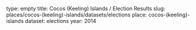 type: empty
title: Cocos (Keeling) Islands / Election Results
slug: places/cocos-(keeling)-islands/datasets/elections
place: cocos-(keeling)-islands
dataset: elections
year: 2014
